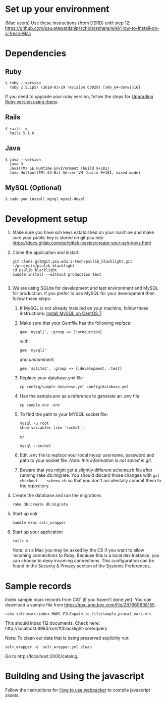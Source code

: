 # Set up your environment 
(Mac users) Use these instructions (from DSRD) until step 12: https://github.com/psu-stewardship/scholarsphere/wiki/How-to-Install-on-a-fresh-Mac

# Dependencies 

## Ruby
```
$ ruby --version
  ruby 2.5.1p57 (2018-03-29 revision 63029) [x86_64-darwin16]
```
If you need to upgrade your ruby version, follow the steps for [Upgrading Ruby version using rbenv](https://git.psu.edu/i-tech/psulib_blacklight/wikis/Upgrading-Ruby-version-using-rbenv).

## Rails
``` 
$ rails -v
  Rails 5.1.6
```

## Java

```
$ java --version
  java 9
  Java(TM) SE Runtime Environment (build 9+181)
  Java HotSpot(TM) 64-Bit Server VM (build 9+181, mixed mode)
```

## MySQL (Optional)

```
$ sudo yum install mysql mysql-devel
```

# Development setup
1.  Make sure you have ssh keys established on your machine and make sure your public key is stored on git.psu.edu: https://docs.gitlab.com/ee/gitlab-basics/create-your-ssh-keys.html
1.  Clone the application and install:
    ``` 
    git clone git@git.psu.edu:i-tech/psulib_blacklight.git ~/projects/psulib_blacklight
    cd psulib_blacklight
    bundle install --without production test
    ```
    ```

1.  We are using SQLite for development and test environment and MySQL for production.
    If you prefer to use MySQL for your development then follow these steps:
      1.  If MySQL is not already installed on your machine, follow these instructions: [Install MySQL on CentOS 7](https://git.psu.edu/i-tech/psulib_blacklight/wikis/Install-MySQL-on-CentOS-7).       
      1.  Make sure that your Gemfile has the following *replace*:    
    
          ```gem 'mysql2', :group => [:production]```
          
          with
            
          ```gem 'mysql2' ```
            
          and *uncomment*:
            
          ```gem 'sqlite3', :group => [:development, :test]```
       
      1. Replace your database.yml file 
          ```
          cp config/sample_database.yml config/database.yml
          ```
      1.  Use the sample.env as a reference to generate an .env file
          ```
          cp sample.env .env
          ```
      1.  To find the path to your MYSQL socket file:
          ```
          mysql -u root
          show variables like 'socket';
          ```
          
          or
          
          ```
          mysql --socket
          ```
      1.  Edit .env file to replace your local mysql username, password and path to your socket file. *Note: this information is not saved in git.*
      1.  Beware that you might get a slightly different schema.rb file after running rake db:migrate. You should discard those changes with `git checkout -- schema.rb` so that you don't accidentally commit them to the repository.
1.  Create the database and run the migrations
    ```
    rake db:create db:migrate
    ```

1.  Start up solr
    ```
    bundle exec solr_wrapper
    ```

1.  Start up your application
    ```
    rails s
    ```
    
    Note: on a Mac you may be asked by the OS if you want to allow incoming connections to Ruby. Because this is a local dev instance, you can choose to deny incoming connections. This configuration can be found in the Security & Privacy section of the Systems Preferences. 

# Sample records
Index sample marc records from CAT (if you haven't done yet). You can download a sample file from https://psu.app.box.com/file/287669838155.
```
rake solr:marc:index MARC_FILE=path_to_file/sample_psucat_marc.mrc 
```
This should index 112 documents. Check here: http://localhost:8983/solr/#/blacklight-core/query

Note: To clean out data that is being preserved explicitly run:
```
solr_wrapper -d .solr_wrapper.yml clean
```

Go to http://localhost:3000/catalog.

# Building and Using the javascript

Follow the instructions for [How to use webpacker](https://git.psu.edu/i-tech/psulib_blacklight/wikis/How-to-Use-webpacker) to compile javascript assets.
